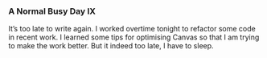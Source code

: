 ### A Normal Busy Day IX

It’s too late to write again. I worked overtime tonight to refactor some code in recent work. I learned some tips for optimising Canvas so that I am trying to make the work better. But it indeed too late, I have to sleep.
